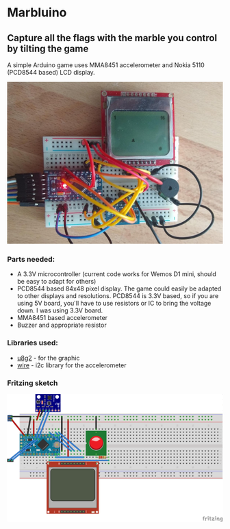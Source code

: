 # Marbluino
## Capture all the flags with the marble you control by tilting the game

A simple Arduino game uses MMA8451 accelerometer and Nokia 5110 (PCD8544 based) LCD display.

![Marbluino](/marbluino.jpg)

### Parts needed:

* A 3.3V microcontroller (current code works for Wemos D1 mini, should be easy to adapt for others)
* PCD8544 based 84x48 pixel display. The game could easily be adapted to other displays and resolutions. PCD8544 is 3.3V based, so if you are using 5V board, you'll have to use resistors or IC to bring the voltage down. I was using 3.3V board.
* MMA8451 based accelerometer
* Buzzer and appropriate resistor

### Libraries used:

* [u8g2](https://github.com/olikraus/u8g2) - for the graphic
* [wire](https://www.arduino.cc/en/reference/wire) - i2c library for the accelerometer

### Fritzing sketch

![Fritzing Breadboard](/marbluino_bb.png)